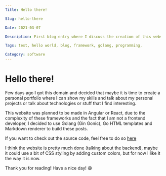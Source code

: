```yaml
---
Title: Hello there!

Slug: hello-there

Date: 2021-03-07

Description: First blog entry where I discuss the creation of this website and how I made it

Tags: test, hello world, blog, framework, golang, programming,

Category: software
---
```


# Hello there!

Few days ago I got this domain and decided that maybe it is time to create a personal portfolio where I can show my
skills and talk about my personal projects or talk about technologies or stuff that I find interesting.

This website was planned to be made in Angular or React, due to the complexity of these frameworks and the fact that I
am not a frontend developer, I decided to use Golang (Gin Gonic), Go HTML templates and Markdown renderer to build these
posts.

If you want to check out the source code, feel free to do
so [here](https://github.com/adrianvillanueva997/adrian-villanueva.com)

I think the website is pretty much done (talking about the backend), maybe it could use a bit of CSS styling by adding
custom colors, but for now I like it the way it is now.

Thank you for reading! Have a nice day! :smile:
